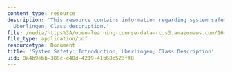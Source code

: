 ```yaml
---
content_type: resource
description: 'This resource contains information regarding system safety: Introduction,
  Uberlingen; Class description.'
file: /media/https%3A/open-learning-course-data-rc.s3.amazonaws.com/16-63j-system-safety-spring-2016/8a4b9ebb388cc40d421941b68c523ff8_MIT16_63JS16_LecNotes1.pdf
file_type: application/pdf
resourcetype: Document
title: 'System Safety: Introduction, Uberlingen; Class Description'
uid: 8a4b9ebb-388c-c40d-4219-41b68c523ff8
---
```


